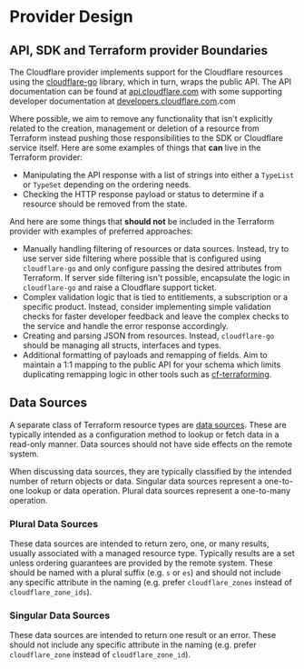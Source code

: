# Provider Design

## API, SDK and Terraform provider Boundaries

The Cloudflare provider implements support for the Cloudflare resources using the [cloudflare-go] library, which in turn, wraps the public API. The API documentation can be found at [api.cloudflare.com] with some supporting developer documentation at [developers.cloudflare.com].com

Where possible, we aim to remove any functionality that isn't explicitly related to the creation, management or deletion of a resource from Terraform instead pushing those responsibilities to the SDK or Cloudflare service itself. Here are some examples of things that **can** live in the Terraform provider:

- Manipulating the API response with a list of strings into either a `TypeList` or `TypeSet` depending on the ordering needs.
- Checking the HTTP response payload or status to determine if a resource should be removed from the state.

And here are some things that **should not** be included in the Terraform provider with examples of preferred approaches:

- Manually handling filtering of resources or data sources. Instead, try to use server side filtering where possible that is configured using `cloudflare-go` and only configure passing the desired attributes from Terraform. If server side filtering isn't possible, encapsulate the logic in `cloudflare-go` and raise a Cloudflare support ticket.
- Complex validation logic that is tied to entitlements, a subscription or a specific product. Instead, consider implementing simple validation checks for faster developer feedback and leave the complex checks to the service and handle the error response accordingly.
- Creating and parsing JSON from resources. Instead, `cloudflare-go` should be managing all structs, interfaces and types.
- Additional formatting of payloads and remapping of fields. Aim to maintain a 1:1 mapping to the public API for your schema which limits duplicating remapping logic in other tools such as [cf-terraforming].


## Data Sources

A separate class of Terraform resource types are [data sources](https://www.terraform.io/docs/language/data-sources/). These are typically intended as a configuration method to lookup or fetch data in a read-only manner. Data sources should not have side effects on the remote system.

When discussing data sources, they are typically classified by the intended number of return objects or data. Singular data sources represent a one-to-one lookup or data operation. Plural data sources represent a one-to-many operation.

### Plural Data Sources

These data sources are intended to return zero, one, or many results, usually associated with a managed resource type. Typically results are a set unless ordering guarantees are provided by the remote system. These should be named with a plural suffix (e.g. `s` or `es`) and should not include any specific attribute in the naming (e.g. prefer `cloudflare_zones` instead of `cloudflare_zone_ids`).

### Singular Data Sources

These data sources are intended to return one result or an error. These should not include any specific attribute in the naming (e.g. prefer `cloudflare_zone` instead of `cloudflare_zone_id`).

[cloudflare-go]: https://github.com/cloudflare/cloudflare-go
[api.cloudflare.com]: https://api.cloudflare.com
[developers.cloudflare.com]: https://developers.cloudflare.com
[cf-terraforming]: https://github.com/cloudflare/cf-terraforming
